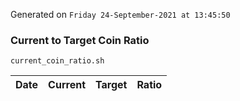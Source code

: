 Generated on `Friday 24-September-2021 at 13:45:50`

### Current to Target Coin Ratio
`current_coin_ratio.sh`

Date|Current|Target|Ratio
---|---|---|---
